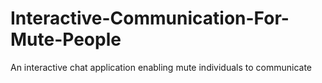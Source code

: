 # Interactive-Communication-For-Mute-People
An interactive chat application enabling mute individuals to communicate
